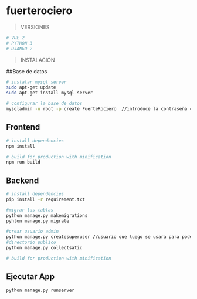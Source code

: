 # fuerterociero
> VERSIONES
``` bash
# VUE 2
# PYTHON 3
# DJANGO 2
```

> INSTALACIÓN

##Base de datos

``` bash
# instalar mysql server
sudo apt-get update
sudo apt-get install mysql-server

# configurar la base de datos
mysqladmin -u root -p create FuerteRociero  //introduce la contraseña creada al instalar mysql

```



## Frontend

``` bash
# install dependencies
npm install

# build for production with minification
npm run build
```

## Backend

``` bash
# install dependencies
pip install -r requirement.txt

#migrar las tablas
python manage.py makemigrations
pyhton manage.py migrate

#crear usuario admin
python manage.py createsuperuser //usuario que luego se usara para poder ver la vista del administrador
#directorio publico
python manage.py collectsatic

# build for production with minification
```
## Ejecutar App

``` bash
python manage.py runserver
```

